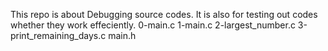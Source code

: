 This repo is about Debugging source codes.
It is also for testing out codes whether they work effeciently.
0-main.c
1-main.c
2-largest_number.c
3-print_remaining_days.c
main.h
